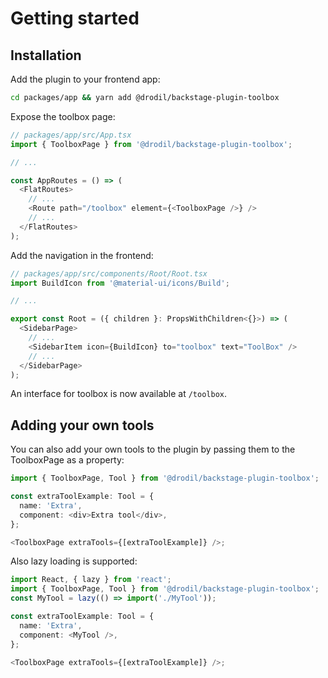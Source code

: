 # Getting started

## Installation

Add the plugin to your frontend app:

```bash
cd packages/app && yarn add @drodil/backstage-plugin-toolbox
```

Expose the toolbox page:

```ts
// packages/app/src/App.tsx
import { ToolboxPage } from '@drodil/backstage-plugin-toolbox';

// ...

const AppRoutes = () => (
  <FlatRoutes>
    // ...
    <Route path="/toolbox" element={<ToolboxPage />} />
    // ...
  </FlatRoutes>
);
```
Add the navigation in the frontend:

```ts
// packages/app/src/components/Root/Root.tsx
import BuildIcon from '@material-ui/icons/Build';

// ...

export const Root = ({ children }: PropsWithChildren<{}>) => (
  <SidebarPage>
    // ...
    <SidebarItem icon={BuildIcon} to="toolbox" text="ToolBox" />
    // ...
  </SidebarPage>
);
```

An interface for toolbox is now available at `/toolbox`.

## Adding your own tools

You can also add your own tools to the plugin by passing them to the ToolboxPage as a property:

```ts
import { ToolboxPage, Tool } from '@drodil/backstage-plugin-toolbox';

const extraToolExample: Tool = {
  name: 'Extra',
  component: <div>Extra tool</div>,
};

<ToolboxPage extraTools={[extraToolExample]} />;
```

Also lazy loading is supported:

```ts
import React, { lazy } from 'react';
import { ToolboxPage, Tool } from '@drodil/backstage-plugin-toolbox';
const MyTool = lazy(() => import('./MyTool'));

const extraToolExample: Tool = {
  name: 'Extra',
  component: <MyTool />,
};

<ToolboxPage extraTools={[extraToolExample]} />;
```
